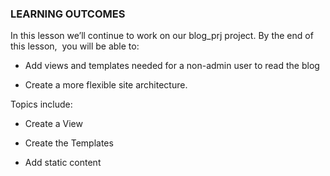 ### LEARNING OUTCOMES

In this lesson we’ll continue to work on our blog_prj project. By the end of
this lesson,  you will be able to:

-   Add views and templates needed for a non-admin user to read the blog

-   Create a more flexible site architecture.

Topics include:

-   Create a View

-   Create the Templates

-   Add static content
